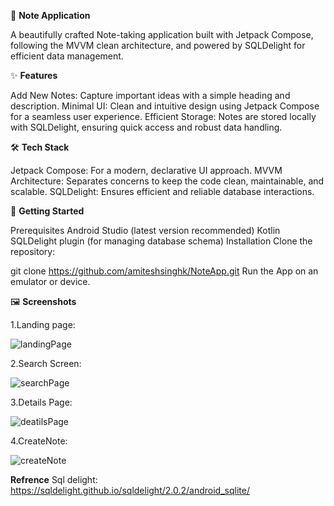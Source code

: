 📝 **Note Application**

A beautifully crafted Note-taking application built with Jetpack Compose, following the MVVM clean architecture, and powered by SQLDelight for efficient data management.

✨ **Features**

Add New Notes: Capture important ideas with a simple heading and description.
Minimal UI: Clean and intuitive design using Jetpack Compose for a seamless user experience.
Efficient Storage: Notes are stored locally with SQLDelight, ensuring quick access and robust data handling.

🛠️ **Tech Stack**

Jetpack Compose: For a modern, declarative UI approach.
MVVM Architecture: Separates concerns to keep the code clean, maintainable, and scalable.
SQLDelight: Ensures efficient and reliable database interactions.

🚀 **Getting Started**

Prerequisites
Android Studio (latest version recommended)
Kotlin
SQLDelight plugin (for managing database schema)
Installation
Clone the repository:

git clone https://github.com/amiteshsinghk/NoteApp.git
Run the App on an emulator or device.

🖼️ **Screenshots**

1.Landing page:

![landingPage](https://github.com/user-attachments/assets/3e22a67e-0b6c-4411-8565-0eaf656a36c9)

2.Search Screen:

![searchPage](https://github.com/user-attachments/assets/dd4b3d95-99b2-4bb9-a917-0df5b665c63e)

3.Details Page:

![deatilsPage](https://github.com/user-attachments/assets/5040ad7f-6769-4967-838d-94a2aa17b995)

4.CreateNote:

![createNote](https://github.com/user-attachments/assets/2f62af06-d5ed-4b50-a417-2837b079d18b)

**Refrence**
Sql delight: https://sqldelight.github.io/sqldelight/2.0.2/android_sqlite/
